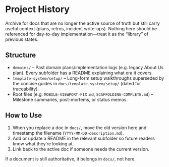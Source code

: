 # Project History

Archive for docs that are no longer the active source of truth but still carry useful context (plans, retros, incident write-ups). Nothing here should be referenced for day-to-day implementation—treat it as the “library” of previous states.

## Structure
- `domains/` – Past domain plans/implementation logs (e.g. legacy About Us plan). Every subfolder has a README explaining what era it covers.
- `template-system/setup/` – Long-form setup walkthroughs superseded by the concise guides in `docs/template-system/setup/` (dated for traceability).
- Root files (e.g. `MOBILE-VIEWPORT-FIX.md`, `SCAFFOLDING-COMPLETE.md`) – Milestone summaries, post-mortems, or status memos.

## How to Use
1. When you replace a doc in `docs/`, move the old version here and timestamp the filename (`YYYY-MM-DD-description.md`).
2. Add or update a README in the relevant subfolder so future readers know what they’re looking at.
3. Link back to the active doc if someone needs the current version.

If a document is still authoritative, it belongs in `docs/`, not here.
